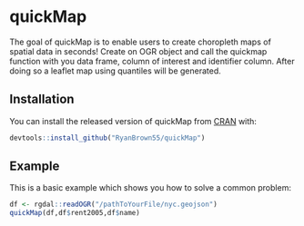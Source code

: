 
# quickMap

<!-- badges: start -->
<!-- badges: end -->

The goal of quickMap is to enable users to create choropleth maps of spatial data in seconds! Create on OGR object and call the quickmap function with you data frame, column of interest and identifier column. After doing so a leaflet map using quantiles will be generated.

## Installation

You can install the released version of quickMap from [CRAN](https://CRAN.R-project.org) with:

``` r
devtools::install_github("RyanBrown55/quickMap")
```

## Example

This is a basic example which shows you how to solve a common problem:

``` r
df <- rgdal::readOGR("/pathToYourFile/nyc.geojson")
quickMap(df,df$rent2005,df$name)
```

